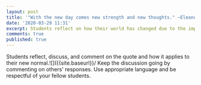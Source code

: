 ```yaml
---
layout: post
title: '"With the new day comes new strength and new thoughts." —Eleanor Roosevelt'
date: '2020-03-29 11:31'
excerpt: Students reflect on how their world has changed due to the impact of COVID-19.
comments: true
published: true
---
```


Students reflect, discuss, and comment on the quote and how it applies to their new normal.![]({{site.baseurl}}/ 
Keep the discussion going by commenting on others' responses. Use appropriate language and be respectful of your fellow students.
